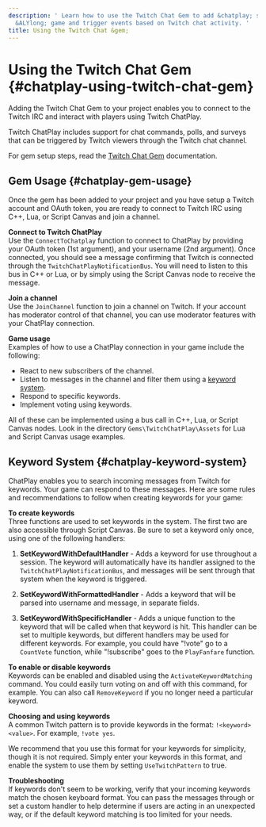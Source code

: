 ```yaml
---
description: ' Learn how to use the Twitch Chat Gem to add &chatplay; support to your
  &ALYlong; game and trigger events based on Twitch chat activity. '
title: Using the Twitch Chat &gem;
---
```

# Using the Twitch Chat Gem {#chatplay-using-twitch-chat-gem}

Adding the Twitch Chat Gem to your project enables you to connect to the Twitch IRC and interact with players using Twitch ChatPlay\.

Twitch ChatPlay includes support for chat commands, polls, and surveys that can be triggered by Twitch viewers through the Twitch chat channel\.

For gem setup steps, read the [Twitch Chat Gem](/docs/userguide/gems/builtin/chatplay) documentation\.

## Gem Usage {#chatplay-gem-usage}

Once the gem has been added to your project and you have setup a Twitch account and OAuth token, you are ready to connect to Twitch IRC using C\+\+, Lua, or Script Canvas and join a channel\.

**Connect to Twitch ChatPlay**  
Use the `ConnectToChatplay` function to connect to ChatPlay by providing your OAuth token \(1st argument\), and your username \(2nd argument\)\. Once connected, you should see a message confirming that Twitch is connected through the `TwitchChatPlayNotificationBus`\. You will need to listen to this bus in C\+\+ or Lua, or by simply using the Script Canvas node to receive the message\.

**Join a channel**  
Use the `JoinChannel` function to join a channel on Twitch\. If your account has moderator control of that channel, you can use moderator features with your ChatPlay connection\.

**Game usage**  
Examples of how to use a ChatPlay connection in your game include the following:
+ React to new subscribers of the channel\.
+ Listen to messages in the channel and filter them using a [keyword system](#chatplay-keyword-system)\.
+ Respond to specific keywords\.
+ Implement voting using keywords\.

All of these can be implemented using a bus call in C\+\+, Lua, or Script Canvas nodes\. Look in the directory `Gems\TwitchChatPlay\Assets` for Lua and Script Canvas usage examples\.

## Keyword System {#chatplay-keyword-system}

ChatPlay enables you to search incoming messages from Twitch for keywords\. Your game can respond to these messages\. Here are some rules and recommendations to follow when creating keywords for your game:

**To create keywords**  
Three functions are used to set keywords in the system\. The first two are also accessible through Script Canvas\. Be sure to set a keyword only once, using one of the following handlers:

1. **SetKeywordWithDefaultHandler** - Adds a keyword for use throughout a session\. The keyword will automatically have its handler assigned to the `TwitchChatPlayNotificationBus`, and messages will be sent through that system when the keyword is triggered\.

1. **SetKeywordWithFormattedHandler** - Adds a keyword that will be parsed into username and message, in separate fields\.

1. **SetKeywordWithSpecificHandler** - Adds a unique function to the keyword that will be called when that keyword is hit\. This handler can be set to multiple keywords, but different handlers may be used for different keywords\. For example, you could have "\!vote" go to a `CountVote` function, while "\!subscribe" goes to the `PlayFanfare` function\.

**To enable or disable keywords**  
Keywords can be enabled and disabled using the `ActivateKeywordMatching` command\. You could easily turn voting on and off with this command, for example\. You can also call `RemoveKeyword` if you no longer need a particular keyword\.

**Choosing and using keywords**  
A common Twitch pattern is to provide keywords in the format: `!<keyword> <value>`\. For example, `!vote yes`\.

We recommend that you use this format for your keywords for simplicity, though it is not required\. Simply enter your keywords in this format, and enable the system to use them by setting `UseTwitchPattern` to true\.

**Troubleshooting**  
If keywords don't seem to be working, verify that your incoming keywords match the chosen keyboard format\. You can pass the messages through or set a custom handler to help determine if users are acting in an unexpected way, or if the default keyword matching is too limited for your needs\.